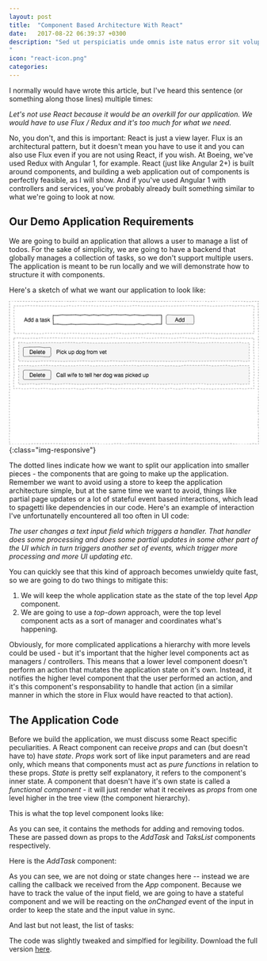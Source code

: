 ```yaml
---
layout: post
title:  "Component Based Architecture With React"
date:   2017-08-22 06:39:37 +0300
description: "Sed ut perspiciatis unde omnis iste natus error sit voluptatem accusantium doloremque laudantium, totam rem aperiam, eaque ipsa quae ab illo inventore veritatis et quasi architecto beatae vitae dicta sunt explicabo. Nemo enim ipsam voluptatem quia voluptas sit aspernatur aut odit aut fugit, sed quia consequuntur magni dolores eos qui ratione voluptatem sequi nesciunt.
"
icon: "react-icon.png"
categories:
---
```


I normally would have wrote this article, but I've heard this sentence (or something along those lines) multiple times:

*Let's not use React because it would be an overkill for our application. We would have to use Flux / Redux and it's too much for what we need.*

No, you don't,  and this is important: React is just a view layer. Flux is an architectural pattern, but it doesn't mean you have to use it and you can also use Flux even if you are not using React, if you wish. At Boeing, we've used Redux with Angular 1, for example. React (just like Angular 2+) is built around components, and building a web application out of components is perfectly feasible, as I will show. And if you've used Angular 1 with controllers and services, you've probably already built something similar to what we're going to look at now.

## Our Demo Application Requirements ##

We are going to build an application that allows a user to manage a list of todos. For the sake of simplicity, we are going to have a backend that globally manages a collection of tasks, so we don't support multiple users. The application is meant to be run locally and we will demonstrate how to structure it with components.

Here's a sketch of what we want our application to look like:

![image-title-here](/images/sketch.png){:class="img-responsive"}

The dotted lines indicate how we want to split our application into smaller pieces - the components that are going to make up the application. Remember we want to avoid using a store to keep the application architecture simple, but at the same time we want to avoid, things like partial page updates or a lot of stateful event based interactions, which lead to spagetti like dependencies in our code. Here's an example of interaction I've unfortunatelly encountered all too often in UI code:

*The user changes a text input field which triggers a handler. That handler does some processing and does some partial updates in some other part of the UI which in turn triggers another set of events, which trigger more processing and more UI updating etc.* 

You can quickly see that this kind of approach becomes unwieldy quite fast, so we are going to do two things to mitigate this:

1. We will keep the whole application state as the state of the top level *App* component. 
2. We are going to use a *top-down* approach, were the top level component acts as a sort of manager and coordinates what's happening.

Obviously, for more complicated applications a hierarchy with more levels could be used - but it's important that the higher level components act as managers / controllers. This means that a lower level component doesn't perform an action that mutates the application state on it's own. Instead, it notifies the higher level component that the user performed an action, and it's this component's responsability to handle that action (in a similar manner in which the store in Flux would have reacted to that action).

## The Application Code ##

Before we build the application, we must discuss some React specific peculiarities. A React component can receive *props* and can (but doesn't have to) have *state*. *Props* work sort of like input parameters and are read only, which means that components must act as *pure functions* in relation to these props. *State* is pretty self explanatory, it refers to the component's inner state. A component that doesn't have it's own state is called a *functional component* - it will just render what it receives as *props* from one level higher in the tree view (the component hierarchy).

This is what the top level component looks like:

<script src="https://gist.github.com/toaderflorin/f16af2f7d587cd628e45543b34c0b446.js"></script>

As you can see, it contains the methods for adding and removing todos. These are passed down as props to the *AddTask* and *TaksList* components respectively. 

Here is the *AddTask* component:

<script src="https://gist.github.com/toaderflorin/acf3aa438d747ff6fde2250ba976a897.js"></script>

As you can see, we are not doing or state changes here -- instead we are calling the callback we received from the *App* component. Because we have to track the value of the input field, we are going to have a stateful component and we will be reacting on the *onChanged* event of the input in order to keep the state and the input value in sync.

And last but not least, the list of tasks:

<script src="https://gist.github.com/toaderflorin/70e6cbc872f55cf9cfe3fdf546fb1178.js"></script>

The code was slightly tweaked and simplfied for legibility. Download the full version [here](https://github.com/toaderflorin/florintoader).
